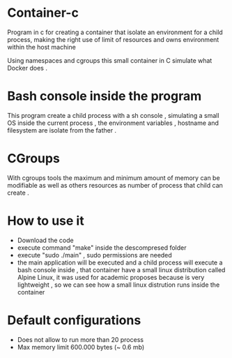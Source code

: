 # Container-c
Program in c for creating a container that isolate an environment for a child process,
making the right use of limit of resources and owns environment within the host machine

Using namespaces and cgroups this small container in C simulate what Docker does .

# Bash console inside the program 
This program create a child process with a sh console , simulating a small OS inside the 
current process , the environment variables , hostname and filesystem are isolate from 
the father .

# CGroups
With cgroups tools the maximum and minimum amount of memory can be 
modifiable as well as others resources as number of process that child 
can create . 

# How to use it 
- Download the code 
- execute command "make" inside the descompresed folder
- execute "sudo ./main" , sudo permissions are needed 
- the main application will be executed and a child process will execute a bash console inside , that container have a small linux distribution called  Alpine Linux, it was used for academic proposes  because is very lightweight , so we can see how a small linux distrution runs inside the container 

# Default configurations
- Does not allow to run more than 20 process 
- Max memory limit 600.000 bytes (~ 0.6 mb)
